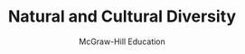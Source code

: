 ---
title: Natural and Cultural Diversity
author: McGraw-Hill Education

subject: Social Studies
category: Common Core Basics
chapter: 8
section: 8.6
tag: Geography

excerpt: "Just as Earth has many landforms, climates, and ecosystems, it is also home to a wide variety of human cultures. Within a culture, the people share certain traits, such as language, values, and behaviors."

source:
- title: Common Core Basics
  subject: Social Studies
  chapter: 8
  toc_type: Lesson
  toc_number: 8.6
  pages: 

objectives:

skills:
- core: 
- reading: 

vocabulary:

key_concept:
---